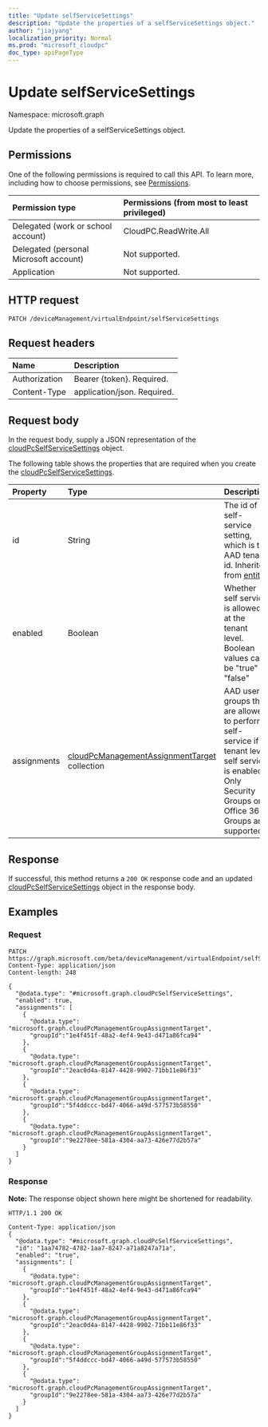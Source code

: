 ```yaml
---
title: "Update selfServiceSettings"
description: "Update the properties of a selfServiceSettings object."
author: "jiajyang"
localization_priority: Normal
ms.prod: "microsoft_cloudpc"
doc_type: apiPageType
---
```


# Update selfServiceSettings

Namespace: microsoft.graph

Update the properties of a selfServiceSettings object.

## Permissions

One of the following permissions is required to call this API. To learn more, including how to choose permissions, see [Permissions](/graph/permissions-reference).

|Permission type|Permissions (from most to least privileged)|
|:---|:---|
|Delegated (work or school account)|CloudPC.ReadWrite.All|
|Delegated (personal Microsoft account)|Not supported.|
|Application|Not supported.|

## HTTP request

<!-- {
  "blockType": "ignored"
}
-->

``` http
PATCH /deviceManagement/virtualEndpoint/selfServiceSettings
```

## Request headers

|Name|Description|
|:---|:---|
|Authorization|Bearer {token}. Required.|
|Content-Type|application/json. Required.|

## Request body

In the request body, supply a JSON representation of the [cloudPcSelfServiceSettings](../resources/cloudpcselfservicesettings.md) object.

The following table shows the properties that are required when you create the [cloudPcSelfServiceSettings](../resources/cloudpcselfservicesettings.md).

|Property|Type|Description|
|:---|:---|:---|
|id|String|The id of self-service setting, which is the AAD tenant id. Inherited from [entity](../resources/entity.md)|
|enabled|Boolean|Whether self service is allowed at the tenant level. Boolean values can be "true" or "false"|
|assignments|[cloudPcManagementAssignmentTarget](../resources/cloudpcmanagementassignmenttarget.md) collection|AAD user groups that are allowed to perform self-service if tenant level self service is enabled. Only Security Groups or Office 365 Groups are supported.|

## Response

If successful, this method returns a `200 OK` response code and an updated [cloudPcSelfServiceSettings](../resources/cloudpcselfservicesettings.md) object in the response body.

## Examples

### Request

<!-- {
  "blockType": "request",
  "name": "update_selfservicesettings"
}
-->

``` http
PATCH https://graph.microsoft.com/beta/deviceManagement/virtualEndpoint/selfServiceSettings
Content-Type: application/json
Content-length: 248

{
  "@odata.type": "#microsoft.graph.cloudPcSelfServiceSettings",
  "enabled": true,
  "assignments": [
    {
      "@odata.type": "microsoft.graph.cloudPcManagementGroupAssignmentTarget",
      "groupId":"1e4f451f-48a2-4ef4-9e43-d471a86fca94"
    },
    {
      "@odata.type": "microsoft.graph.cloudPcManagementGroupAssignmentTarget",
      "groupId":"2eac0d4a-8147-4428-9902-71bb11e86f33"
    },
    {
      "@odata.type": "microsoft.graph.cloudPcManagementGroupAssignmentTarget",
      "groupId":"5f4ddccc-bd47-4066-a49d-577573b58550"
    },
    {
      "@odata.type": "microsoft.graph.cloudPcManagementGroupAssignmentTarget",
      "groupId":"9e2278ee-581a-4304-aa73-426e77d2b57a"
    }
  ]
}
```

### Response

**Note:** The response object shown here might be shortened for readability.
<!-- {
  "blockType": "response",
  "truncated": true,
  "@odata.type": "microsoft.graph.cloudPcSelfServiceSettings"
}
-->

``` http
HTTP/1.1 200 OK

Content-Type: application/json
{
  "@odata.type": "#microsoft.graph.cloudPcSelfServiceSettings",
  "id": "1aa74782-4782-1aa7-8247-a71a8247a71a",
  "enabled": "true",
  "assignments": [
    {
      "@odata.type": "microsoft.graph.cloudPcManagementGroupAssignmentTarget",
      "groupId":"1e4f451f-48a2-4ef4-9e43-d471a86fca94"
    },
    {
      "@odata.type": "microsoft.graph.cloudPcManagementGroupAssignmentTarget",
      "groupId":"2eac0d4a-8147-4428-9902-71bb11e86f33"
    },
    {
      "@odata.type": "microsoft.graph.cloudPcManagementGroupAssignmentTarget",
      "groupId":"5f4ddccc-bd47-4066-a49d-577573b58550"
    },
    {
      "@odata.type": "microsoft.graph.cloudPcManagementGroupAssignmentTarget",
      "groupId":"9e2278ee-581a-4304-aa73-426e77d2b57a"
    }
  ]
}
```
